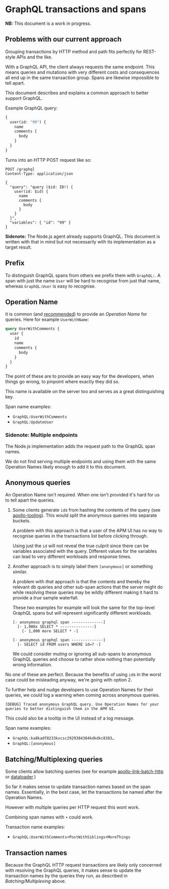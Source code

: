 # GraphQL transactions and spans

**NB:** This document is a work in progress.

## Problems with our current approach

Grouping transactions by HTTP method and path fits perfectly for REST-style APIs and the like.

With a GraphQL API, the client always requests the same endpoint.
This means queries and mutations with very different costs and consequences all end up in the same transaction group.
Spans are likewise impossible to tell apart.

This document describes and explains a common approach to better support GraphQL.

Example GraphQL query:

```graphql
{
  user(id: "99") {
    name
    comments {
      body
    }
  }
}
```

Turns into an HTTP POST request like so:

```plain
POST /graphql
Content-Type: application/json

{
  "query": "query ($id: ID!) {
    user(id: $id) {
      name
      comments {
        body
      }
    }
  }",
  "variables": { "id": "99" }
}
```

**Sidenote:** The Node.js agent already supports GraphQL. This document is written with that in mind but not necessarily with its implementation as a target result.

## Prefix

To distinguish GraphQL spans from others we prefix them with `GraphQL:`. A span with just the name `User` will be hard to recognise from just that name, whereas `GraphQL:User` is easy to recognise.

## Operation Name

It is common (and [recommended](https://graphql.org/learn/queries/#operation-name)) to provide an _Operation Name_ for queries. Here for example `UserWithName`:

```graphql
query UserWithComments {
  user {
    id
    name
    comments {
      body
    }
  }
}
```

The point of these are to provide an easy way for the developers, when things go wrong, to pinpoint where exactly they did so.

This name is available on the server too and serves as a great distinguishing key.

Span name examples:
- `GraphQL:UserWithComments`
- `GraphQL:UpdateUser`

### Sidenote: Multiple endpoints

The Node.js implementation adds the request path to the GraphQL span names.

We do not find serving multiple endpoints and using them with the same Operation Names likely enough to add it to this document.

## Anonymous queries

An Operation Name isn't required. When one isn't provided it's hard for us to tell apart the queries.

1. Some clients generate `id`s from hashing the contents of the query (see [apollo-tooling](https://github.com/apollographql/apollo-tooling/blob/1dfd737eaf85b89b2cfb13913342e091e3c03d18/packages/apollo-codegen-core/src/compiler/visitors/generateOperationId.ts#L5)). This would split the anonymous queries into separate buckets.

    A problem with this approach is that a user of the APM UI has no way to recognise queries in the transactions list before clicking through.

    Using just the `id` will not reveal the true culprit since there can be variables associated with the query. Different values for the variables can lead to very different workloads and response times.

2. Another approach is to simply label them `[anonymous]` or something similar.

    A problem with _that_ approach is that the contents and thereby the relevant db queries and other sub-span actions that the server might do while resolving these queries may be wildly different making it hard to provide a _true_ sample waterfall.

    These two examples for example will look the same for the top-level GraphQL spans but will represent significantly different workloads.

    ```
    [- anonymous graphql span --------------]
      [- 1,000x SELECT * ---------------]
        [- 1,000 more SELECT * -]

    [- anonymous graphql span --------------]
      [- SELECT id FROM users WHERE id=? -]
    ```

    We could consider _muting_ or ignoring all sub-spans to anonymous GraphQL queries and choose to rather show nothing than potentially wrong information.

No one of these are perfect. Because the benefits of using `id`s in the worst case could be misleading anyway, we're going with option 2.

To further help and nudge developers to use Operation Names for their queries, we could log a warning when coming across anonymous queries.

```plain
[DEBUG] Traced anonymous GraphQL query. Use Operation Names for your queries to better distinguish them in the APM UI.
```

This could also be a tooltip in the UI instead of a log message.

Span name examples:
- `GraphQL:ka8kadf8233kxcsc2929384384kdkdkc8383…`
- `GraphQL:[anonymous]`

## Batching/Multiplexing queries

Some clients allow batching queries (see for example [apollo-link-batch-http](https://www.apollographql.com/docs/link/links/batch-http/#gatsby-focus-wrapper) or [dataloader](https://github.com/graphql/dataloader#batching).)

So far it makes sense to update transaction names based on the span names. Essentially, in the best case, let the transactions be named after the Operation Names.

However with multiple queries per HTTP request this wont work.

Combining span names with `+` could work.

Transaction name examples:
- `GraphQL:UserWithComments+PostWithSiblings+MoreThings`

## Transaction names

Because the GraphQL HTTP request transactions are likely only concerned with resolving the GraphQL queries, it makes sense to update the transaction names by the queries they run, as described in _Batching/Multiplexing_ above.
